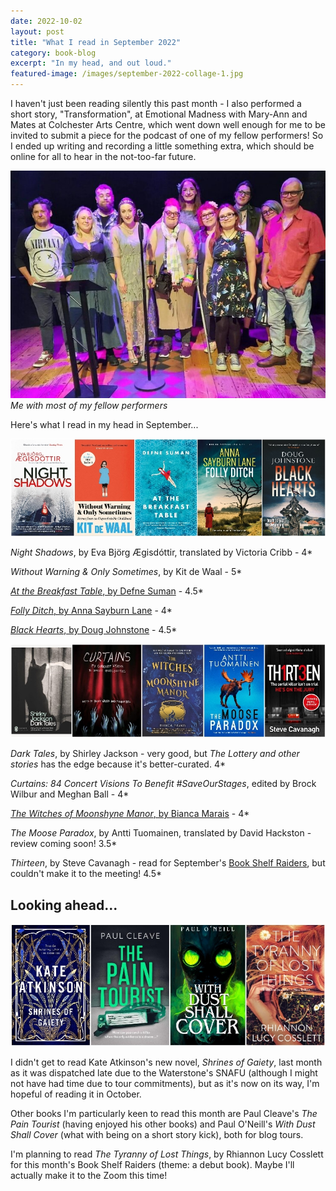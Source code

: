 ```yaml
---
date: 2022-10-02
layout: post
title: "What I read in September 2022"
category: book-blog
excerpt: "In my head, and out loud."
featured-image: /images/september-2022-collage-1.jpg
---
```


I haven't just been reading silently this past month - I also performed a short story, "Transformation", at Emotional Madness with Mary-Ann and Mates at Colchester Arts Centre, which went down well enough for me to be invited to submit a piece for the podcast of one of my fellow performers! So I ended up writing and recording a little something extra, which should be online for all to hear in the not-too-far future.

![Eleven people standing on a wooden floor with a microphone, under stage lighting](/images/emotional-madness-september-2022.jpg)
*Me with most of my fellow performers*

Here's what I read in my head in September...

![Night Shadows, Without Warning & Only Sometimes, At the Breakfast Table, Folly Ditch, Black Hearts](/images/september-2022-collage-1.jpg)

<cite>Night Shadows</cite>, by Eva Björg Ægisdóttir, translated by Victoria Cribb - 4*

<cite>Without Warning & Only Sometimes</cite>, by Kit de Waal - 5*

[<cite>At the Breakfast Table</cite>, by Defne Suman](/blog-tour-at-the-breakfast-table/) - 4.5*

[<cite>Folly Ditch</cite>, by Anna Sayburn Lane](/blog-tour-folly-ditch/) - 4*

[<cite>Black Hearts</cite>, by Doug Johnstone](/blog-tour-black-hearts/) - 4.5*

![Dark Tales, Curtains: 84 Concert Visions To Benefit #SaveOurStages, The Witches of Moonshyne Manor, The Moose Paradox, Thirteen](/images/september-2022-collage-2.jpg)

<cite>Dark Tales</cite>, by Shirley Jackson - very good, but <cite>The Lottery and other stories</cite> has the edge because it's better-curated. 4*

<cite>Curtains: 84 Concert Visions To Benefit #SaveOurStages</cite>, edited by Brock Wilbur and Meghan Ball - 4*

[<cite>The Witches of Moonshyne Manor</cite>, by Bianca Marais](/blog-tour-the-witches-of-moonshyne-manor/) - 4*

<cite>The Moose Paradox</cite>, by Antti Tuomainen, translated by David Hackston - review coming soon! 3.5*

<cite>Thirteen</cite>, by Steve Cavanagh - read for September's [Book Shelf Raiders](https://www.instagram.com/bookshelfraiders/), but couldn't make it to the meeting! 4.5*

## Looking ahead...

![Shrines of Gaiety, The Pain Tourist, With Dust Shall Cover, The Tyranny of Lost Things](/images/september-2022-collage-3.jpg)

I didn't get to read Kate Atkinson's new novel, <cite>Shrines of Gaiety</cite>, last month as it was dispatched late due to the Waterstone's SNAFU (although I might not have had time due to tour commitments), but as it's now on its way, I'm hopeful of reading it in October.

Other books I'm particularly keen to read this month are Paul Cleave's <cite>The Pain Tourist</cite> (having enjoyed his other books) and Paul O'Neill's <cite>With Dust Shall Cover</cite> (what with being on a short story kick), both for blog tours.

I'm planning to read <cite>The Tyranny of Lost Things</cite>, by Rhiannon Lucy Cosslett for this month's Book Shelf Raiders (theme: a debut book). Maybe I'll actually make it to the Zoom this time!
